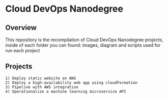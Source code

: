 # Cloud DevOps Nanodegree

## Overview
This repository is the recompilation of Cloud DevOps Nanodegree projects, inside of each folder you can found: images, diagram and scripts used for run each project

## Projects

    1) Deploy static website on AWS
    2) Deploy a high-availability web app using cloudFormation
    3) Pipeline with AWS integration
    4) Operationalize a machine learning microservice API
